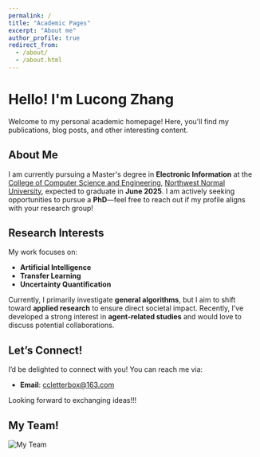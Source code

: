 ```yaml
---
permalink: /
title: "Academic Pages"
excerpt: "About me"
author_profile: true
redirect_from: 
  - /about/
  - /about.html
---
```


# Hello! I'm Lucong Zhang  

Welcome to my personal academic homepage! Here, you'll find my publications, blog posts, and other interesting content.  

## About Me  

I am currently pursuing a Master's degree in **Electronic Information** at the [College of Computer Science and Engineering](https://jsj.nwnu.edu.cn/), [Northwest Normal University](https://www.nwnu.edu.cn/), expected to graduate in **June 2025**. I am actively seeking opportunities to pursue a **PhD**—feel free to reach out if my profile aligns with your research group!  

## Research Interests  

My work focuses on:  
- **Artificial Intelligence**  
- **Transfer Learning**  
- **Uncertainty Quantification**  

Currently, I primarily investigate **general algorithms**, but I aim to shift toward **applied research** to ensure direct societal impact. Recently, I’ve developed a strong interest in **agent-related studies** and would love to discuss potential collaborations.  

## Let’s Connect!  

I’d be delighted to connect with you! You can reach me via:  
- **Email**: [ccletterbox@163.com](mailto:ccletterbox@163.com)  

Looking forward to exchanging ideas!!!

## My Team!  

<img src="team.jpg" alt="My Team" style="max-width:100%; height:auto;">


